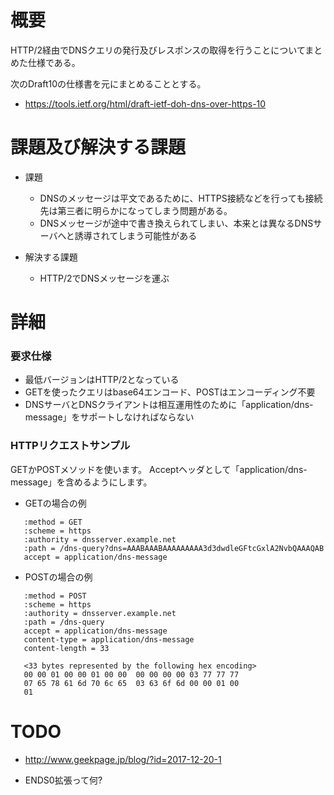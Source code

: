# 概要
HTTP/2経由でDNSクエリの発行及びレスポンスの取得を行うことについてまとめた仕様である。

次のDraft10の仕様書を元にまとめることとする。
- https://tools.ietf.org/html/draft-ietf-doh-dns-over-https-10


# 課題及び解決する課題
- 課題
  - DNSのメッセージは平文であるために、HTTPS接続などを行っても接続先は第三者に明らかになってしまう問題がある。
  - DNSメッセージが途中で書き換えられてしまい、本来とは異なるDNSサーバへと誘導されてしまう可能性がある

- 解決する課題
  - HTTP/2でDNSメッセージを運ぶ

# 詳細

### 要求仕様
- 最低バージョンはHTTP/2となっている
- GETを使ったクエリはbase64エンコード、POSTはエンコーディング不要
- DNSサーバとDNSクライアントは相互運用性のために「application/dns-message」をサポートしなければならない

### HTTPリクエストサンプル
GETかPOSTメソッドを使います。 Acceptヘッダとして「application/dns-message」を含めるようにします。

- GETの場合の例
```
   :method = GET
   :scheme = https
   :authority = dnsserver.example.net
   :path = /dns-query?dns=AAABAAABAAAAAAAAA3d3dwdleGFtcGxlA2NvbQAAAQAB
   accept = application/dns-message
```

- POSTの場合の例
```
   :method = POST
   :scheme = https
   :authority = dnsserver.example.net
   :path = /dns-query
   accept = application/dns-message
   content-type = application/dns-message
   content-length = 33

   <33 bytes represented by the following hex encoding>
   00 00 01 00 00 01 00 00  00 00 00 00 03 77 77 77
   07 65 78 61 6d 70 6c 65  03 63 6f 6d 00 00 01 00
   01
```

# TODO
- http://www.geekpage.jp/blog/?id=2017-12-20-1

- ENDS0拡張って何?
